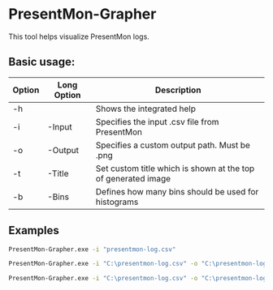 # PresentMon-Grapher

This tool helps visualize PresentMon logs.

## Basic usage:

| Option | Long Option | Description                                                   |
| ------ | ----------- | ------------------------------------------------------------- |
| -h     |             | Shows the integrated help                                     |
| -i     | -Input      | Specifies the input .csv file from PresentMon                 |
| -o     | -Output     | Specifies a custom output path. Must be .png                  |
| -t     | -Title      | Set custom title which is shown at the top of generated image |
| -b     | -Bins       | Defines how many bins should be used for histograms           |

## Examples

```cmd
PresentMon-Grapher.exe -i "presentmon-log.csv"
```

```cmd
PresentMon-Grapher.exe -i "C:\presentmon-log.csv" -o "C:\presentmon-log.png"
```

```cmd
PresentMon-Grapher.exe -i "C:\presentmon-log.csv" -o "C:\presentmon-log.png" -b 40
```
